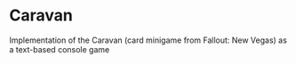 # Caravan
Implementation of the Caravan (card minigame from Fallout: New Vegas) as a text-based console game
